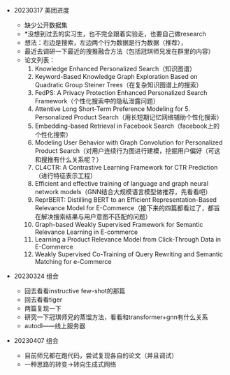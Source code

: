<!-- 接下来的内容是各个开会、讨论的记录 -->
- 20230317 美团进度
    - 缺少公开数据集
    - \*没想到过去的实习生，也不完全跟着实验走，也要自己做research
    - 想法：右边是搜索，左边两个行为数据是行为数据（推荐），
    - 最近去调研一下最近的搜推融合方法（包括冠琪师兄发在群里的内容）
    - 论文列表：
        1. Knowledge Enhanced Personalized Search（知识图谱）
        1. Keyword-Based Knowledge Graph Exploration Based on Quadratic Group Steiner Trees（在复杂知识图谱上的搜索）
        1. FedPS: A Privacy Protection Enhanced Personalized Search Framework（个性化搜索中的隐私泄露问题）
        1. Attentive Long Short-Term Preference Modeling for 5. Personalized Product Search（用长短期记忆网络辅助个性化搜索）
        1. Embedding-based Retrieval in Facebook Search（facebook上的个性化搜索）
        1. Modeling User Behavior with Graph Convolution for Personalized Product Search（对用户连续行为图进行建模，挖掘用户偏好（可这和搜推有什么关系呢？）
        1. CL4CTR: A Contrastive Learning Framework for CTR Prediction（进行特征表示工程）
        1. Efficient and effective training of language and graph neural network models（GNN结合大规模语言模型做推荐，先看看吧）
        1. ReprBERT: Distilling BERT to an Efficient Representation-Based Relevance Model for E-Commerce（接下来的四篇都看过了，都旨在解决搜索结果与用户意图不匹配的问题）
        1. Graph-based Weakly Supervised Framework for Semantic Relevance Learning in E-commerce
        1. Learning a Product Relevance Model from Click-Through Data in E-Commerce
        1. Weakly Supervised Co-Training of Query Rewriting and Semantic Matching for e-Commerce

- 20230324 组会
    - 回去看看instructive few-shot的那篇
    - 回去看看tiger
    - 两篇复现一下
    - 研究一下冠琪师兄的蒸馏方法，看看和transformer+gnn有什么关系
    - autodl——线上服务器

- 20230407 组会
    - 目前师兄都在跑代码，尝试复现各自的论文（并且调试）
    - 一种思路的转变->转向生成式网络
